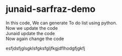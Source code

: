 # junaid-sarfraz-demo
In this code, We can generate To do list using python.
<br>
Now we update the code 
<br>
Junaid update the code 
<br>
Now again change the code

esfjdsfjglsgklsfgksfgljfkgjdflhodgfjgkfj

